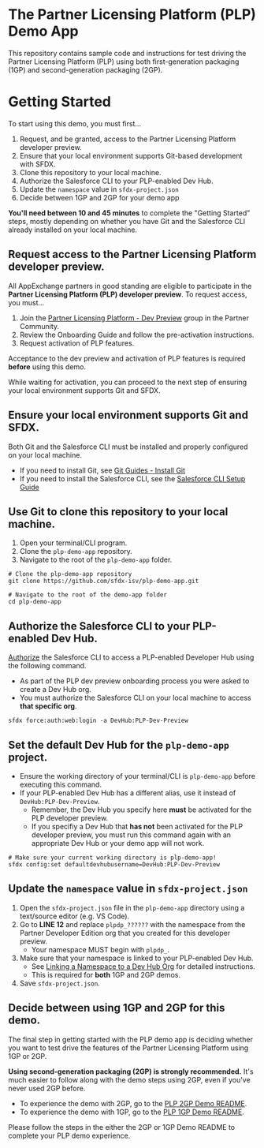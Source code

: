 # The Partner Licensing Platform (PLP) Demo App
This repository contains sample code and instructions for test driving the Partner Licensing Platform (PLP) using both first-generation packaging (1GP) and second-generation packaging (2GP).

# Getting Started
To start using this demo, you must first...
1. Request, and be granted, access to the Partner Licensing Platform developer preview.
2. Ensure that your local environment supports Git-based development with SFDX.
3. Clone this repository to your local machine.
4. Authorize the Salesforce CLI to your PLP-enabled Dev Hub.
5. Update the `namespace` value in `sfdx-project.json`
6. Decide between 1GP and 2GP for your demo app

**You'll need between 10 and 45 minutes** to complete the "Getting Started" steps, mostly depending on whether you have Git and the Salesforce CLI already installed on your local machine.

## Request access to the Partner Licensing Platform developer preview.

All AppExchange partners in good standing are eligible to participate in the **Partner Licensing Platform (PLP) developer preview**.  To request access, you must...
1. Join the [Partner Licensing Platform - Dev Preview](https://partners.salesforce.com/_ui/core/chatter/groups/GroupProfilePage?g=0F94V0000010zlV) group in the Partner Community.
2. Review the Onboarding Guide and follow the pre-activation instructions.
4. Request activation of PLP features.

Acceptance to the dev preview and activation of PLP features is required **before** using this demo. 

While waiting for activation, you can proceed to the next step of ensuring your local environment supports Git and SFDX.

## Ensure your local environment supports Git and SFDX.

Both Git and the Salesforce CLI must be installed and properly configured on your local machine.
* If you need to install Git, see [Git Guides - Install Git](https://github.com/git-guides/install-git)
* If you need to install the Salesforce CLI, see the [Salesforce CLI Setup Guide](https://developer.salesforce.com/docs/atlas.en-us.sfdx_setup.meta/sfdx_setup/sfdx_setup_install_cli.htm)

## Use Git to clone this repository to your local machine.
1. Open your terminal/CLI program.
2. Clone the `plp-demo-app` repository.
3. Navigate to the root of the `plp-demo-app` folder.
```
# Clone the plp-demo-app repository
git clone https://github.com/sfdx-isv/plp-demo-app.git

# Navigate to the root of the demo-app folder
cd plp-demo-app
```
## Authorize the Salesforce CLI to your PLP-enabled Dev Hub.
[Authorize](https://developer.salesforce.com/docs/atlas.en-us.sfdx_dev.meta/sfdx_dev/sfdx_dev_auth.htm) the Salesforce CLI to access a PLP-enabled Developer Hub using the following command.
* As part of the PLP dev preview onboarding process you were asked to create a Dev Hub org.
* You must authorize the Salesforce CLI on your local machine to access **that specific org**.
```
sfdx force:auth:web:login -a DevHub:PLP-Dev-Preview
```

## Set the default Dev Hub for the `plp-demo-app` project.
* Ensure the working directory of your terminal/CLI is `plp-demo-app` before executing this command.
* If your PLP-enabled Dev Hub has a different alias, use it instead of `DevHub:PLP-Dev-Preview`.
    * Remember, the Dev Hub you specify here **must** be activated for the PLP developer preview.
    * If you specifiy a Dev Hub that **has not** been activated for the PLP developer preview, you must run this command again with an appropriate Dev Hub or your demo app will not work.
```
# Make sure your current working directory is plp-demo-app!
sfdx config:set defaultdevhubusername=DevHub:PLP-Dev-Preview
```

## Update the `namespace` value in `sfdx-project.json`
1. Open the `sfdx-project.json` file in the `plp-demo-app` directory using a text/source editor (e.g. VS Code).
2. Go to **LINE 12** and replace `plpdp_??????` with the namespace from the Partner Developer Edition org that you created for this developer preview.
    * Your namespace MUST begin with `plpdp_`.
3. Make sure that your namespace is linked to your PLP-enabled Dev Hub.
    * See [Linking a Namespace to a Dev Hub Org](https://developer.salesforce.com/docs/atlas.en-us.sfdx_dev.meta/sfdx_dev/sfdx_dev_reg_namespace.htm) for detailed instructions.
    * This is required for **both** 1GP and 2GP demos.
3. Save `sfdx-project.json`.


## Decide between using 1GP and 2GP for this demo.
The final step in getting started with the PLP demo app is deciding whether you want to test drive the features of the Partner Licensing Platform using 1GP or 2GP.

**Using second-generation packaging (2GP) is strongly recommended.** It's much easier to follow along with the demo steps using 2GP, even if you've never used 2GP before.

* To experience the demo with 2GP, go to the [PLP 2GP Demo README](2GP_README.md).
* To experience the demo with 1GP, go to the [PLP 1GP Demo README](1GP_README.md).

Please follow the steps in the either the 2GP or 1GP Demo README to complete your PLP demo experience.